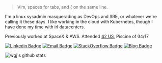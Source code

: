 > Vim, spaces for tabs, and { on the same line. 

I'm a linux sysadmin masquerading as DevOps and SRE, or whatever we're calling it these days.
I like working in the cloud with Kubernetes, though I have done my time with irl datacenters.

Previously worked at SpaceX & AWS. Attended [42 US](https://www.42.us.org/), Piscine of 04/17

[![Linkedin Badge](https://img.shields.io/badge/-Weston%20Johnson-blue?style=flat&logo=Linkedin&logoColor=white&link=https://www.linkedin.com/in/westonjohnson/)](https://www.linkedin.com/in/westonjohnson/)
[![Email Badge](https://img.shields.io/badge/mail-github@futurprefect.com-lightblue?style=flat&logo=ProtonMail&logoColor=white&link=mailto:github@futureprefect.com)](mailto:github@futureprefect.com)
[![StackOverflow Badge](https://img.shields.io/badge/StackOverflow-wgj-lightblue?style=flat&logo=StackOverflow&link=https://stackoverflow.com/users/2529592/wgj)](https://stackoverflow.com/users/2529592/wgj)
[![Blog Badge](https://img.shields.io/badge/blog-futureprefect.com-lightblue?style=flat&link=https://futureprefect.com)](https://futureprefect.com)


![wgj's github stats](https://github-readme-stats.vercel.app/api?username=wgj&count_private=true&include_all_commits=true&hide_title=true)

